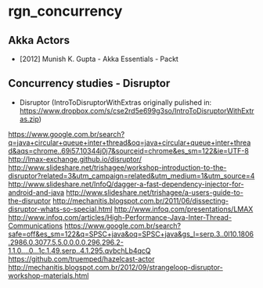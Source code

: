 rgn_concurrency
===============


Akka Actors
-----------

* [2012] Munish K. Gupta - Akka Essentials - Packt

Concurrency studies - Disruptor
-------------------------------

* Disruptor (IntroToDisruptorWithExtras originally pulished in: https://www.dropbox.com/s/cse2rd5e699g3so/IntroToDisruptorWithExtras.zip)

https://www.google.com.br/search?q=java+circular+queue+inter+thread&oq=java+circular+queue+inter+thread&aqs=chrome..69i57.10344j0j7&sourceid=chrome&es_sm=122&ie=UTF-8
http://lmax-exchange.github.io/disruptor/
http://www.slideshare.net/trishagee/workshop-introduction-to-the-disruptor?related=3&utm_campaign=related&utm_medium=1&utm_source=4
http://www.slideshare.net/InfoQ/dagger-a-fast-dependency-injector-for-android-and-java
http://www.slideshare.net/trishagee/a-users-guide-to-the-disruptor
http://mechanitis.blogspot.com.br/2011/06/dissecting-disruptor-whats-so-special.html
http://www.infoq.com/presentations/LMAX
http://www.infoq.com/articles/High-Performance-Java-Inter-Thread-Communications
https://www.google.com.br/search?safe=off&es_sm=122&q=SPSC+java&oq=SPSC+java&gs_l=serp.3..0l10.1806.2986.0.3077.5.5.0.0.0.0.296.296.2-1.1.0....0...1c.1.49.serp..4.1.295.qvbchLb4qcQ
https://github.com/truemped/hazelcast-actor
http://mechanitis.blogspot.com.br/2012/09/strangeloop-disruptor-workshop-materials.html
